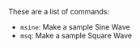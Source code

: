 These are a list of commands:

- ```msine```: Make a sample Sine Wave
- ```msq```: Make a sample Square Wave
